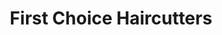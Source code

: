 ---
title: "First Choice Haircutters"
url: /st-johns/first-choice-haircutters/
shop: hairdresser
---